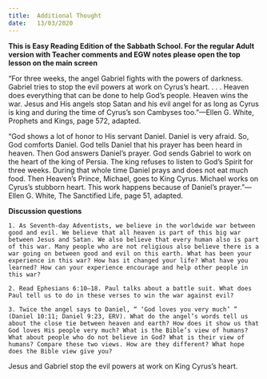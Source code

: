 ```yaml
---
title:  Additional Thought
date:   13/03/2020
---
```


**This is Easy Reading Edition of the Sabbath School. For the regular Adult version with Teacher comments and EGW notes please open the top lesson on the main screen** 

“For three weeks, the angel Gabriel fights with the powers of darkness. Gabriel tries to stop the evil powers at work on Cyrus’s heart. . . . Heaven does everything that can be done to help God’s people. Heaven wins the war. Jesus and His angels stop Satan and his evil angel for as long as Cyrus is king and during the time of Cyrus’s son Cambyses too.”—Ellen G. White, Prophets and Kings, page 572, adapted.

“God shows a lot of honor to His servant Daniel. Daniel is very afraid. So, God comforts Daniel. God tells Daniel that his prayer has been heard in heaven. Then God answers Daniel’s prayer. God sends Gabriel to work on the heart of the king of Persia. The king refuses to listen to God’s Spirit for three weeks. During that whole time Daniel prays and does not eat much food. Then Heaven’s Prince, Michael, goes to King Cyrus. Michael works on Cyrus’s stubborn heart. This work happens because of Daniel’s prayer.”—Ellen G. White, The Sanctified Life, page 51, adapted.

**Discussion questions**

`1. As Seventh-day Adventists, we believe in the worldwide war between good and evil. We believe that all heaven is part of this big war between Jesus and Satan. We also believe that every human also is part of this war. Many people who are not religious also believe there is a war going on between good and evil on this earth. What has been your experience in this war? How has it changed your life? What have you learned? How can your experience encourage and help other people in this war?`

`2. Read Ephesians 6:10–18. Paul talks about a battle suit. What does Paul tell us to do in these verses to win the war against evil?`

`3. Twice the angel says to Daniel, “ ‘God loves you very much’ ” (Daniel 10:11; Daniel 9:23, ERV). What do the angel’s words tell us about the close tie between heaven and earth? How does it show us that God loves His people very much? What is the Bible’s view of humans? What about people who do not believe in God? What is their view of humans? Compare these two views. How are they different? What hope does the Bible view give you?`

Jesus and Gabriel stop the evil powers at work on King Cyrus’s heart.
